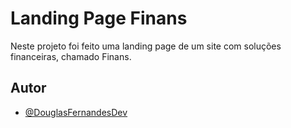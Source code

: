 
# Landing Page Finans

Neste projeto foi feito uma landing page de um site com soluções financeiras, chamado Finans.


## Autor

- [@DouglasFernandesDev](https://www.github.com/DouglasFernandesDev)


